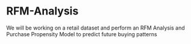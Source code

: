 # RFM-Analysis
We will be working on a retail dataset and perform an RFM Analysis and Purchase Propensity Model to predict future buying patterns
